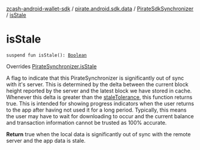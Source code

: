[zcash-android-wallet-sdk](../../index.md) / [pirate.android.sdk.data](../index.md) / [PirateSdkSynchronizer](index.md) / [isStale](./is-stale.md)

# isStale

`suspend fun isStale(): `[`Boolean`](https://kotlinlang.org/api/latest/jvm/stdlib/kotlin/-boolean/index.html)

Overrides [PirateSynchronizer.isStale](../-synchronizer/is-stale.md)

A flag to indicate that this PirateSynchronizer is significantly out of sync with it's server. This is determined by
the delta between the current block height reported by the server and the latest block we have stored in cache.
Whenever this delta is greater than the [staleTolerance](#), this function returns true. This is intended for
showing progress indicators when the user returns to the app after having not used it for a long period.
Typically, this means the user may have to wait for downloading to occur and the current balance and transaction
information cannot be trusted as 100% accurate.

**Return**
true when the local data is significantly out of sync with the remote server and the app data is stale.

